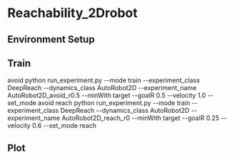 # Reachability_2Drobot
## Environment Setup
## Train
avoid
    python run_experiment.py --mode train --experiment_class DeepReach --dynamics_class AutoRobot2D --experiment_name AutoRobot2D_avoid_r0.5 --minWith target --goalR 0.5 --velocity 1.0 --set_mode avoid
reach
    python run_experiment.py --mode train --experiment_class DeepReach --dynamics_class AutoRobot2D --experiment_name AutoRobot2D_reach_r0 --minWith target --goalR 0.25 --velocity 0.6 --set_mode reach
## Plot
